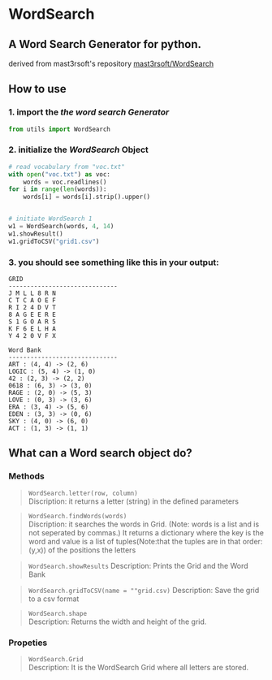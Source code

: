 # WordSearch
## A Word Search Generator for python.
derived from mast3rsoft's repository [mast3rsoft/WordSearch](https://github.com/mast3rsoft/WordSearch)

## How to use

### 1. import the *the word search Generator*

```python
from utils import WordSearch
```
### 2. initialize the *WordSearch* Object
```python
# read vocabulary from "voc.txt"
with open("voc.txt") as voc:
    words = voc.readlines()
for i in range(len(words)):
    words[i] = words[i].strip().upper()


# initiate WordSearch 1
w1 = WordSearch(words, 4, 14)
w1.showResult()
w1.gridToCSV("grid1.csv")
```

### 3. you should see something like this in your output:
```
GRID
------------------------------
J M L L 8 R N 
C T C A O E F 
R I 2 4 D V T 
8 A G E E R E 
S 1 G O A R 5 
K F 6 E L H A 
Y 4 2 0 V F X 

Word Bank
------------------------------
ART : (4, 4) -> (2, 6)
LOGIC : (5, 4) -> (1, 0)
42 : (2, 3) -> (2, 2)
0618 : (6, 3) -> (3, 0)
RAGE : (2, 0) -> (5, 3)
LOVE : (0, 3) -> (3, 6)
ERA : (3, 4) -> (5, 6)
EDEN : (3, 3) -> (0, 6)
SKY : (4, 0) -> (6, 0)
ACT : (1, 3) -> (1, 1)
```

## What can a Word search object do?
### Methods
 > ``` WordSearch.letter(row, column) ```                                                                                       
 Discription: it returns a letter (string) in the defined parameters
 
 > ```WordSearch.findWords(words)```                                                                                            
 Discription: it searches the words in Grid. (Note: words is a list and is not seperated by commas.) It returns a dictionary where the key is the word and value is a list of tuples(Note:that the tuples are in that order: (y,x)) of the positions the letters
 
 > ```WordSearch.showResults```
 Description: Prints the Grid and the Word Bank
 
 > ```WordSearch.gridToCSV(name = ""grid.csv)```
 Description: Save the grid to a csv format
 
  > ```WordSearch.shape```                                                     
 Description: Returns the width and height of the grid.
 
### Propeties
 > ```WordSearch.Grid```                                                     
 Description: It is the WordSearch Grid where all letters are stored.
